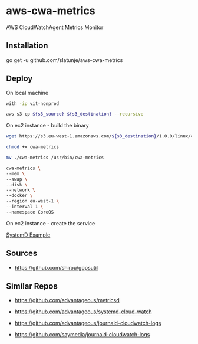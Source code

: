 #   aws-cwa-metrics

AWS CloudWatchAgent Metrics Monitor

##  Installation

go get -u github.com/slatunje/aws-cwa-metrics

##  Deploy

On local machine    
    
```bash
with -ip vit-nonprod

aws s3 cp ${s3_source} ${s3_destination} --recursive
``` 

On ec2 instance - build the binary

```bash
wget https://s3.eu-west-1.amazonaws.com/${s3_destination}/1.0.0/linux/cwa-metrics

chmod +x cwa-metrics

mv ./cwa-metrics /usr/bin/cwa-metrics

cwa-metrics \
--mem \
--swap \
--disk \
--network \
--docker \
--region eu-west-1 \
--interval 1 \
--namespace CoreOS
``` 

On ec2 instance - create the service

[SystemD Example](doc/unit.md)

##  Sources

-   https://github.com/shirou/gopsutil

##  Similar Repos

-   https://github.com/advantageous/metricsd
-   https://github.com/advantageous/systemd-cloud-watch
-   https://github.com/advantageous/journald-cloudwatch-logs  

-   https://github.com/saymedia/journald-cloudwatch-logs



